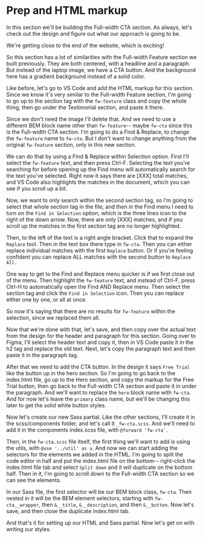 # Prep and HTML markup

In this section we'll be building the Full-width CTA section. As always, let's check out the design and figure out what our approach is going to be.

We're getting close to the end of the website, which is exciting!

So this section has a lot of similarities with the Full-width Feature section we built previously. They are both centered, with a headline and a paragraph. But instead of the laptop image, we have a CTA button. And the background here has a gradient background instead of a solid color.

Like before, let's go to VS Code and add the HTML markup for this section. Since we know it's very similar to the Full-width Feature section, I'm going to go up to the section tag with the `fw-feature` class and copy the whole thing, then go under the Testimonial section, and paste it there.

Since we don't need the image I'll delete that. And we need to use a different BEM block name other than `fw-feature`-- maybe `fw-cta` since this is the Full-width CTA section. I'm going to do a Find & Replace, to change the `fw-feature` name to `fw-cta`. But I don't want to change anything from the original `fw-feature` section, only in this new section.

We can do that by using a Find & Replace within Selection option. First I'll select the `fw-feature` text, and then press Ctrl-F. Selecting the text you're searching for before opening up the Find menu will automatically search for the text you've selected. Right now it says there are [XXX] total matches, and VS Code also highlights the matches in the document, which you can see if you scroll up a bit.

Now, we want to only search within the second section tag, so I'm going to select that whole section tag in the file, and then in the Find menu I need to turn on the `Find in Selection` option, which is the three lines icon to the right of the down arrow. Now, there are only [XXX] matches, and if you scroll up the matches in the first section tag are no longer highlighted.

Then, to the left of the text is a right angle bracket. Click that to expand the `Replace` tool. Then in the text box there type in `fw-cta`. Then you can either replace individual matches with the first `Replace` button. Or if you're feeling confident you can replace ALL matches with the second button to `Replace All.`

One way to get to the Find and Replace menu quicker is if we first close out of the menu. Then highlight the `fw-feature` text, and instead of Ctrl-F, press Ctrl-H to automatically open the Find AND Replace menu. Then select the section tag and click the `Find in Selection` icon. Then you can replace either one by one, or all at once.

So now it's saying that there are no results for `fw-feature` within the selection, since we replaced them all.

Now that we're done with that, let's save, and then copy over the actual text from the design for the header and paragraph for this section. Going over to Figma, I'll select the header text and copy it, then in VS Code paste it in the h2 tag and replace the old text. Next, let's copy the paragraph text and then paste it in the paragraph tag.

After that we need to add the CTA button. In the design it says `Free Trial` like the button up in the hero section. So I'm going to go back to the index.html file, go up to the Hero section, and copy the markup for the Free Trial button, then go back to the Full-width CTA section and paste it in under the paragraph. And we'll want to replace the `hero` block name with `fw-cta`. And for now let's leave the `primary` class name, but we'll be changing this later to get the solid white button styles.

Now let's create our new Sass partial. Like the other sections, I'll create it in the scss/components folder, and let's call it `_fw-cta.scss`. And we'll need to add it in the components index.scss file, with `@forward 'fw-cta'`.

Then, in the `fw-cta.scss` file itself, the first thing we'll want to add is using the utils, with `@use '../util' as u`. And now we can start adding the selectors for the elements we added in the HTML. I'm going to split the code editor in half and put the index.html file on the bottom-- right-click the index.html file tab and select `Split down` and it will duplicate on the bottom half. Then in it, I'm going to scroll down to the Full-width CTA section so we can see the elements.

In our Sass file, the first selector will be our BEM block class, `fw-cta`. Then nested in it will be the BEM element selectors, starting with `fw-cta__wrapper`, then `&__title`, `&__description`, and then `&__button`. Now let's save, and then close the duplicate index.html tab.

And that's it for setting up our HTML and Sass partial. Now let's get on with writing our styles.
